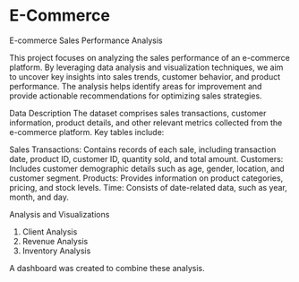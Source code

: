 # E-Commerce
E-commerce Sales Performance Analysis

This project focuses on analyzing the sales performance of an e-commerce platform. By leveraging data analysis and visualization techniques, we aim to uncover key insights into sales trends, customer behavior, and product performance. The analysis helps identify areas for improvement and provide actionable recommendations for optimizing sales strategies.

Data Description
The dataset comprises sales transactions, customer information, product details, and other relevant metrics collected from the e-commerce platform. Key tables include:

Sales Transactions: Contains records of each sale, including transaction date, product ID, customer ID, quantity sold, and total amount.
Customers: Includes customer demographic details such as age, gender, location, and customer segment.
Products: Provides information on product categories, pricing, and stock levels.
Time: Consists of date-related data, such as year, month, and day.

Analysis and Visualizations
1. Client Analysis
2. Revenue Analysis
3. Inventory Analysis

A dashboard was created to combine these analysis.
